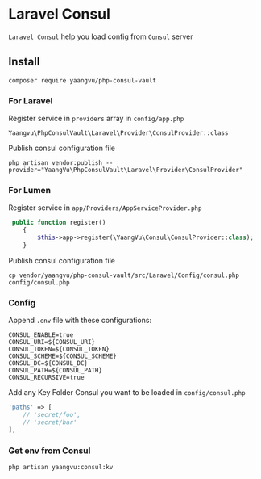 # Laravel Consul

`Laravel Consul` help you load config from `Consul` server

## Install

`composer require yaangvu/php-consul-vault`

### For Laravel

Register service in `providers` array in `config/app.php`

```
Yaangvu\PhpConsulVault\Laravel\Provider\ConsulProvider::class
```

Publish consul configuration file

```
php artisan vendor:publish --provider="YaangVu\PhpConsulVault\Laravel\Provider\ConsulProvider"
```

### For Lumen

Register service in `app/Providers/AppServiceProvider.php`

```php
 public function register()
    {
        $this->app->register(\YaangVu\Consul\ConsulProvider::class);
    }
```

Publish consul configuration file

``` shell
cp vendor/yaangvu/php-consul-vault/src/Laravel/Config/consul.php config/consul.php
```

### Config

Append `.env` file with these configurations:

```dotenv
CONSUL_ENABLE=true
CONSUL_URI=${CONSUL_URI}
CONSUL_TOKEN=${CONSUL_TOKEN}
CONSUL_SCHEME=${CONSUL_SCHEME}
CONSUL_DC=${CONSUL_DC}
CONSUL_PATH=${CONSUL_PATH}
CONSUL_RECURSIVE=true
```

Add any Key Folder Consul you want to be loaded in `config/consul.php`

```php
'paths' => [
    // 'secret/foo',
    // 'secret/bar'
],
```

### Get env from Consul
```shell
php artisan yaangvu:consul:kv
```